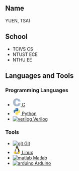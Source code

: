 ## Name

YUEN, TSAI

## School
- TCIVS CS
- NTUST ECE
- NTHU EE

## Languages and Tools

<!-- Programming Languages -->
<h3>Programming Languages</h3>
<ul>
  <li>
    <a href="https://www.cprogramming.com/" target="_blank" rel="noreferrer">
      <img src="https://raw.githubusercontent.com/devicons/devicon/master/icons/c/c-original.svg" alt="c" width="25" height="25"/> C
    </a>
  </li>
  <li>
    <a href="https://www.python.org" target="_blank" rel="noreferrer">
      <img src="https://raw.githubusercontent.com/devicons/devicon/master/icons/python/python-original.svg" alt="python" width="25" height="25"/> Python
    </a>
  </li>
  <li>
    <a href="https://www.verilog.com/" target="_blank" rel="noreferrer">
      <img width="25" height="25" alt="verilog" src="https://github.com/user-attachments/assets/55b42602-0027-410f-a3b1-126c0caf9158" /> Verilog
    </a>
  </li>
</ul>

<!-- Tools -->
<h3>Tools</h3>
<ul>
  <li>
    <a href="https://git-scm.com/" target="_blank" rel="noreferrer">
      <img src="https://www.vectorlogo.zone/logos/git-scm/git-scm-icon.svg" alt="git" width="25" height="25"/> Git
    </a>
  </li>
  <li>
    <a href="https://www.linux.org/" target="_blank" rel="noreferrer">
      <img src="https://raw.githubusercontent.com/devicons/devicon/master/icons/linux/linux-original.svg" alt="linux" width="25" height="25"/> Linux
    </a>
  </li>
  <li>
    <a href="https://www.mathworks.com/" target="_blank" rel="noreferrer">
      <img src="https://upload.wikimedia.org/wikipedia/commons/2/21/Matlab_Logo.png" alt="matlab" width="25" height="25"/> Matlab
    </a>
  </li>
  <li>
    <a href="https://www.arduino.cc/" target="_blank" rel="noreferrer">
      <img src="https://cdn.worldvectorlogo.com/logos/arduino-1.svg" alt="arduino" width="25" height="25"/> Arduino
    </a>
  </li>
</ul>

